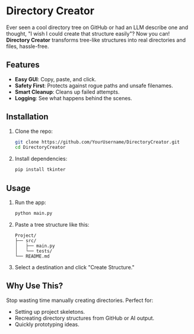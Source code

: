 # Directory Creator

Ever seen a cool directory tree on GitHub or had an LLM describe one and thought, "I wish I could create that structure easily"? Now you can! **Directory Creator** transforms tree-like structures into real directories and files, hassle-free.

## Features
- **Easy GUI**: Copy, paste, and click.
- **Safety First**: Protects against rogue paths and unsafe filenames.
- **Smart Cleanup**: Cleans up failed attempts.
- **Logging**: See what happens behind the scenes.

## Installation
1. Clone the repo:
   ```bash
   git clone https://github.com/YourUsername/DirectoryCreator.git
   cd DirectoryCreator
   ```
2. Install dependencies:
   ```bash
   pip install tkinter
   ```

## Usage
1. Run the app:
   ```bash
   python main.py
   ```
2. Paste a tree structure like this:
   ```
   Project/
   ├── src/
   │   ├── main.py
   │   └── tests/
   └── README.md
   ```
3. Select a destination and click "Create Structure."

## Why Use This?
Stop wasting time manually creating directories. Perfect for:
- Setting up project skeletons.
- Recreating directory structures from GitHub or AI output.
- Quickly prototyping ideas.


